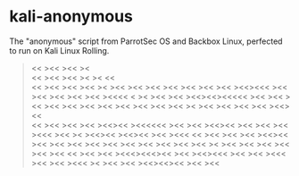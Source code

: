 # kali-anonymous
The "anonymous" script from ParrotSec OS and Backbox Linux, perfected to run on Kali Linux Rolling.

><<   ><<             ><<               ><                                                                                  
><<  ><<              ><< ><           >< <<                                                                                
><< ><<       ><<     ><<             ><  ><<    ><< ><<     ><<    ><< ><<  ><<   ><<><<< ><< ><<    ><<    ><<  ><< ><<<< 
>< ><       ><<  ><<  ><<><<><<<<<   ><<   ><<    ><<  ><< ><<  ><<  ><<  ><< ><< ><<  ><<  ><  ><< ><<  ><< ><<  ><<><<    
><<  ><<   ><<   ><<  ><<><<        ><<<<<< ><<   ><<  ><<><<    ><< ><<  ><<   ><<<   ><<  ><  ><<><<    ><<><<  ><<  ><<< 
><<   ><<  ><<   ><<  ><<><<       ><<       ><<  ><<  ><< ><<  ><<  ><<  ><<    ><<   ><<  ><  ><< ><<  ><< ><<  ><<    ><<
><<     ><<  ><< ><<<><<<><<      ><<         ><<><<<  ><<   ><<    ><<<  ><<   ><<   ><<<  ><  ><<   ><<      ><<><<><< ><<
                                                                              ><<  
